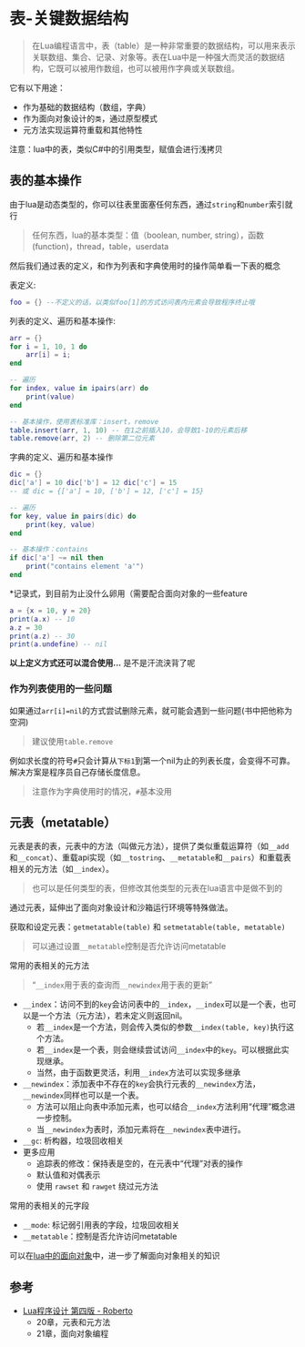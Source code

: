 # 表-关键数据结构

> 在Lua编程语言中，表（table）是一种非常重要的数据结构，可以用来表示关联数组、集合、记录、对象等。表在Lua中是一种强大而灵活的数据结构，它既可以被用作数组，也可以被用作字典或关联数组。

它有以下用途：
- 作为基础的数据结构（数组，字典）
- 作为面向对象设计的`类`，通过原型模式
- 元方法实现运算符重载和其他特性

注意：lua中的表，类似C#中的引用类型，赋值会进行浅拷贝

## 表的基本操作

由于lua是动态类型的，你可以往表里面塞任何东西，通过`string`和`number`索引就行
> 任何东西，lua的基本类型：值（boolean, number, string），函数(function)，thread，table，userdata

然后我们通过表的定义，和作为列表和字典使用时的操作简单看一下表的概念

表定义:
```lua
foo = {} --不定义的话，以类似foo[1]的方式访问表内元素会导致程序终止哦
```

列表的定义、遍历和基本操作:
```lua
arr = {}
for i = 1, 10, 1 do
    arr[i] = i;
end

-- 遍历
for index, value in ipairs(arr) do
    print(value)
end  

-- 基本操作，使用表标准库：insert，remove
table.insert(arr, 1, 10) -- 在1之前插入10，会导致1-10的元素后移
table.remove(arr, 2) -- 删除第二位元素
```

字典的定义、遍历和基本操作
```lua
dic = {}
dic['a'] = 10 dic['b'] = 12 dic['c'] = 15
-- 或 dic = {['a'] = 10, ['b'] = 12, ['c'] = 15}

-- 遍历
for key, value in pairs(dic) do
    print(key, value)
end

-- 基本操作：contains
if dic['a'] ~= nil then
    print("contains element 'a'")
end
```

*记录式，到目前为止没什么卵用（需要配合面向对象的一些feature
```lua
a = {x = 10, y = 20}
print(a.x) -- 10
a.z = 30
print(a.z) -- 30
print(a.undefine) -- nil
```
**以上定义方式还可以混合使用...** 是不是汗流浃背了呢

### 作为列表使用的一些问题

如果通过`arr[i]=nil`的方式尝试删除元素，就可能会遇到一些问题(书中把他称为空洞)
> 建议使用`table.remove`

例如求长度的符号`#`只会计算从`下标1`到第一个nil为止的列表长度，会变得不可靠。解决方案是程序员自己存储长度信息。
> 注意作为字典使用时的情况，`#`基本没用

## 元表（metatable）

元表是表的表，元表中的方法（叫做元方法），提供了类似重载运算符（如`__add`和`__concat`）、重载api实现（如`__tostring`、`__metatable`和`__pairs`）和重载表相关的元方法（如`__index`）。
> 也可以是任何类型的表，但修改其他类型的元表在lua语言中是做不到的

通过元表，延伸出了面向对象设计和沙箱运行环境等特殊做法。

获取和设定元表：`getmetatable(table)` 和 `setmetatable(table, metatable)`
> 可以通过设置`__metatable`控制是否允许访问metatable

常用的表相关的元方法

> “`__index`用于表的查询而`__newindex`用于表的更新”

- `__index`：访问不到的`key`会访问表中的`__index`，`__index`可以是一个表，也可以是一个方法（元方法），若未定义则返回nil。
    - 若`__index`是一个方法，则会传入类似的参数`__index(table, key)`执行这个方法。
    - 若`__index`是一个表，则会继续尝试访问`__index`中的`key`。可以根据此实现继承。
    - 当然，由于函数更灵活，利用`__index`方法可以实现多继承
- `__newindex`：添加表中不存在的`key`会执行元表的`__newindex`方法，`__newindex`同样也可以是一个表。
    - 方法可以阻止向表中添加元素，也可以结合`__index`方法利用“代理”概念进一步控制。
    - 当`__newindex`为表时，添加元素将在`__newindex`表中进行。
- `__gc`: 析构器，垃圾回收相关
- 更多应用
    - 追踪表的修改：保持表是空的，在元表中“代理”对表的操作
    - 默认值和对偶表示
    - 使用 `rawset` 和 `rawget` 绕过元方法

常用的表相关的元字段

- `__mode`: 标记弱引用表的字段，垃圾回收相关
- `__metatable`：控制是否允许访问metatable

可以在[lua中的面向对象](./OOPInLua.html)中，进一步了解面向对象相关的知识

## 参考
- [Lua程序设计 第四版 - Roberto](https://www.lua.org/pil/)
    - 20章，元表和元方法
    - 21章，面向对象编程